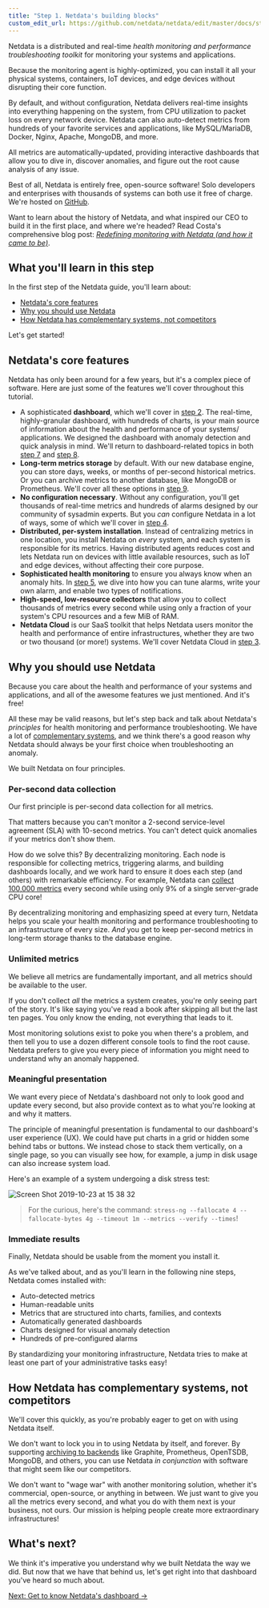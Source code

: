 ```yaml
---
title: "Step 1. Netdata's building blocks"
custom_edit_url: https://github.com/netdata/netdata/edit/master/docs/step-by-step/step-01.md
---
```




Netdata is a distributed and real-time _health monitoring and performance troubleshooting toolkit_ for monitoring your
systems and applications.

Because the monitoring agent is highly-optimized, you can install it all your physical systems, containers, IoT devices,
and edge devices without disrupting their core function.

By default, and without configuration, Netdata delivers real-time insights into everything happening on the system, from
CPU utilization to packet loss on every network device. Netdata can also auto-detect metrics from hundreds of your
favorite services and applications, like MySQL/MariaDB, Docker, Nginx, Apache, MongoDB, and more.

All metrics are automatically-updated, providing interactive dashboards that allow you to dive in, discover anomalies,
and figure out the root cause analysis of any issue.

Best of all, Netdata is entirely free, open-source software! Solo developers and enterprises with thousands of systems
can both use it free of charge. We're hosted on [GitHub](https://github.com/netdata/netdata).

Want to learn about the history of Netdata, and what inspired our CEO to build it in the first place, and where we're
headed? Read Costa's comprehensive blog post: _[Redefining monitoring with Netdata (and how it came to
be)](https://blog.netdata.cloud/posts/redefining-monitoring-netdata/)_.

## What you'll learn in this step

In the first step of the Netdata guide, you'll learn about:

-   [Netdata's core features](/docs/step-by-step/#netdatas-core-features)
-   [Why you should use Netdata](/docs/step-by-step/#why-you-should-use-netdata)
-   [How Netdata has complementary systems, not competitors](/docs/step-by-step/#how-netdata-has-complementary-systems-not-competitors)

Let's get started!

## Netdata's core features

Netdata has only been around for a few years, but it's a complex piece of software. Here are just some of the features
we'll cover throughout this tutorial.

-   A sophisticated **dashboard**, which we'll cover in [step 2](/docs/step-by-step/step-02.md). The real-time, highly-granular dashboard,
    with hundreds of charts, is your main source of information about the health and performance of your systems/
    applications. We designed the dashboard with anomaly detection and quick analysis in mind. We'll return to
    dashboard-related topics in both [step 7](/docs/step-by-step/step-07.md) and [step 8](/docs/step-by-step/step-08.md).
-   **Long-term metrics storage** by default. With our new database engine, you can store days, weeks, or months of
    per-second historical metrics. Or you can archive metrics to another database, like MongoDB or Prometheus. We'll
    cover all these options in [step 9](/docs/step-by-step/step-09.md).
-   **No configuration necessary**. Without any configuration, you'll get thousands of real-time metrics and hundreds of
    alarms designed by our community of sysadmin experts. But you _can_ configure Netdata in a lot of ways, some of
    which we'll cover in [step 4](/docs/step-by-step/step-04.md).
-   **Distributed, per-system installation**. Instead of centralizing metrics in one location, you install Netdata on
    _every_ system, and each system is responsible for its metrics. Having distributed agents reduces cost and lets
    Netdata run on devices with little available resources, such as IoT and edge devices, without affecting their core
    purpose.
-   **Sophisticated health monitoring** to ensure you always know when an anomaly hits. In [step 5](/docs/step-by-step/step-05.md), we dive
    into how you can tune alarms, write your own alarm, and enable two types of notifications.
-   **High-speed, low-resource collectors** that allow you to collect thousands of metrics every second while using only
    a fraction of your system's CPU resources and a few MiB of RAM.
-   **Netdata Cloud** is our SaaS toolkit that helps Netdata users monitor the health and performance of entire
    infrastructures, whether they are two or two thousand (or more!) systems. We'll cover Netdata Cloud in [step
    3](/docs/step-by-step/step-03.md).

## Why you should use Netdata

Because you care about the health and performance of your systems and applications, and all of the awesome features we
just mentioned. And it's free!

All these may be valid reasons, but let's step back and talk about Netdata's _principles_ for health monitoring and
performance troubleshooting. We have a lot of [complementary
systems](/docs/step-by-step/#how-netdata-has-complementary-systems-not-competitors), and we think there's a good reason why Netdata should
always be your first choice when troubleshooting an anomaly.

We built Netdata on four principles.

### Per-second data collection

Our first principle is per-second data collection for all metrics.

That matters because you can't monitor a 2-second service-level agreement (SLA) with 10-second metrics. You can't detect
quick anomalies if your metrics don't show them.

How do we solve this? By decentralizing monitoring. Each node is responsible for collecting metrics, triggering alarms,
and building dashboards locally, and we work hard to ensure it does each step (and others) with remarkable efficiency.
For example, Netdata can [collect 100,000 metrics](https://github.com/netdata/netdata/issues/1323) every second while
using only 9% of a single server-grade CPU core!

By decentralizing monitoring and emphasizing speed at every turn, Netdata helps you scale your health monitoring and
performance troubleshooting to an infrastructure of every size. _And_ you get to keep per-second metrics in long-term
storage thanks to the database engine.

### Unlimited metrics

We believe all metrics are fundamentally important, and all metrics should be available to the user.

If you don't collect _all_ the metrics a system creates, you're only seeing part of the story. It's like saying you've
read a book after skipping all but the last ten pages. You only know the ending, not everything that leads to it.

Most monitoring solutions exist to poke you when there's a problem, and then tell you to use a dozen different console
tools to find the root cause. Netdata prefers to give you every piece of information you might need to understand why an
anomaly happened.

### Meaningful presentation

We want every piece of Netdata's dashboard not only to look good and update every second, but also provide context as to
what you're looking at and why it matters.

The principle of meaningful presentation is fundamental to our dashboard's user experience (UX). We could have put
charts in a grid or hidden some behind tabs or buttons. We instead chose to stack them vertically, on a single page, so
you can visually see how, for example, a jump in disk usage can also increase system load.

Here's an example of a system undergoing a disk stress test:

![Screen Shot 2019-10-23 at 15 38
32](https://user-images.githubusercontent.com/1153921/67439589-7f920700-f5ab-11e9-930d-fb0014900d90.png)

> For the curious, here's the command: `stress-ng --fallocate 4 --fallocate-bytes 4g --timeout 1m --metrics --verify
> --times`!

### Immediate results

Finally, Netdata should be usable from the moment you install it.

As we've talked about, and as you'll learn in the following nine steps, Netdata comes installed with:

-   Auto-detected metrics
-   Human-readable units
-   Metrics that are structured into charts, families, and contexts
-   Automatically generated dashboards
-   Charts designed for visual anomaly detection
-   Hundreds of pre-configured alarms

By standardizing your monitoring infrastructure, Netdata tries to make at least one part of your administrative tasks
easy!

## How Netdata has complementary systems, not competitors

We'll cover this quickly, as you're probably eager to get on with using Netdata itself.

We don't want to lock you in to using Netdata by itself, and forever. By supporting [archiving to
backends](/backends.md) like Graphite, Prometheus, OpenTSDB, MongoDB, and others, you can use Netdata _in
conjunction_ with software that might seem like our competitors.

We don't want to "wage war" with another monitoring solution, whether it's commercial, open-source, or anything in
between. We just want to give you all the metrics every second, and what you do with them next is your business, not
ours. Our mission is helping people create more extraordinary infrastructures!

## What's next?

We think it's imperative you understand why we built Netdata the way we did. But now that we have that behind us, let's
get right into that dashboard you've heard so much about.

[Next: Get to know Netdata's dashboard &rarr;](/docs/step-by-step/step-02.md)
